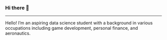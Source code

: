 ### Hi there 👋
---
Hello! I’m an aspiring data science student with a background in various occupations including game development, personal finance, and aeronautics.
